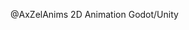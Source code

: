 @AxZelAnims
2D Animation
Godot/Unity

<!---
AxZelAnims/AxZelAnims is a ✨ special ✨ repository because its `README.md` (this file) appears on your GitHub profile.
You can click the Preview link to take a look at your changes.
--->
